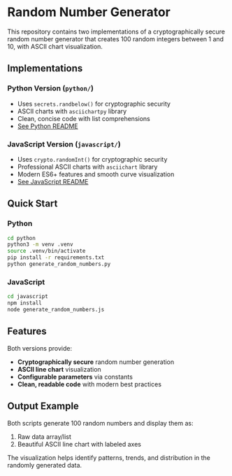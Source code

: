 # Random Number Generator

This repository contains two implementations of a cryptographically secure random number generator that creates 100 random integers between 1 and 10, with ASCII chart visualization.

## Implementations

### Python Version (`python/`)
- Uses `secrets.randbelow()` for cryptographic security
- ASCII charts with `asciichartpy` library
- Clean, concise code with list comprehensions
- [See Python README](python/README.md)

### JavaScript Version (`javascript/`)
- Uses `crypto.randomInt()` for cryptographic security  
- Professional ASCII charts with `asciichart` library
- Modern ES6+ features and smooth curve visualization
- [See JavaScript README](javascript/README.md)

## Quick Start

### Python
```bash
cd python
python3 -m venv .venv
source .venv/bin/activate
pip install -r requirements.txt
python generate_random_numbers.py
```

### JavaScript
```bash
cd javascript
npm install
node generate_random_numbers.js
```

## Features

Both versions provide:
- **Cryptographically secure** random number generation
- **ASCII line chart** visualization
- **Configurable parameters** via constants
- **Clean, readable code** with modern best practices

## Output Example

Both scripts generate 100 random numbers and display them as:
1. Raw data array/list
2. Beautiful ASCII line chart with labeled axes

The visualization helps identify patterns, trends, and distribution in the randomly generated data.
